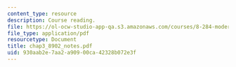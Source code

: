 ```yaml
---
content_type: resource
description: Course reading.
file: https://ol-ocw-studio-app-qa.s3.amazonaws.com/courses/8-284-modern-astrophysics-spring-2006/930aab2e7aa2a90900ca42328b072e3f_chap3_8902_notes.pdf
file_type: application/pdf
resourcetype: Document
title: chap3_8902_notes.pdf
uid: 930aab2e-7aa2-a909-00ca-42328b072e3f
---
```

